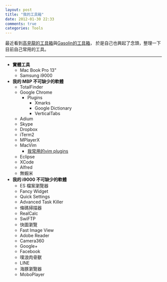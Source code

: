 ```yaml
---
layout: post
title: "我的工具箱"
date: 2012-01-30 22:33
comments: true
categories: Tools
---
```

最近看到[高見龍的工具箱][2]與[Gasolin的工具箱][1]，
於是自己也興起了念頭，整理一下目前自己常用的工具。

<!-- more -->
---

* __實體工具__
  - Mac Book Pro 13"
  - Samsung i9000
* __我的 MBP 不可缺少的軟體__
  - TotalFinder
  - Google Chrome
    - Plugins
      - Xmarks
      - Google Dictionary
      - VerticalTabs
  - Adium
  - Skype
  - Dropbox
  - iTerm2
  - MPlayerX
  - MacVim
    - [我常用的vim plugins][3]
  - Eclipse
  - XCode
  - Alfred
  - 無蝦米
* __我的 i9000 不可缺少的軟體__
  - ES 檔案瀏覽器
  - Fancy Widget
  - Quick Settings
  - Advanced Task Killer
  - 條碼掃描器
  - RealCalc
  - SwiFTP
  - 快圖瀏覽
  - Fast Image View
  - Adobe Reader
  - Camera360
  - Google+ 
  - Facebook
  - 噗浪肉骨獸
  - LINE
  - 海豚瀏覽器 
  - MoboPlayer


[1]: http://blog.gasolin.idv.tw/2012/01/blog-post.html?m=1 "Gasolin的工具箱"
[2]: http://blog.eddie.com.tw/2012/01/04/my-toolbox/ "高見龍的工具箱"
[3]: https://github.com/bcswlmpke/bcswlmpke-vim "Hank's vimrc"
